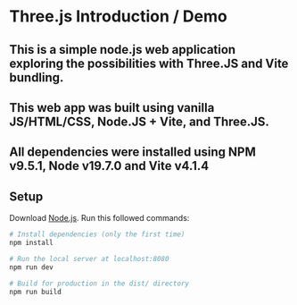 # Three.js Introduction / Demo

## This is a simple node.js web application exploring the possibilities with Three.JS and Vite bundling. 
## This web app was built using vanilla JS/HTML/CSS, Node.JS + Vite, and Three.JS.
## All dependencies were installed using NPM v9.5.1, Node v19.7.0 and Vite v4.1.4

## Setup
Download [Node.js](https://nodejs.org/en/download/).
Run this followed commands:

``` bash
# Install dependencies (only the first time)
npm install

# Run the local server at localhost:8080
npm run dev

# Build for production in the dist/ directory
npm run build
```
